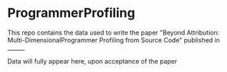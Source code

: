 # ProgrammerProfiling

This repo contains the data used to write the paper "Beyond Attribution: Multi-DimensionalProgrammer Profiling from Source Code" published in ______

Data will fully appear here, upon acceptance of the paper
